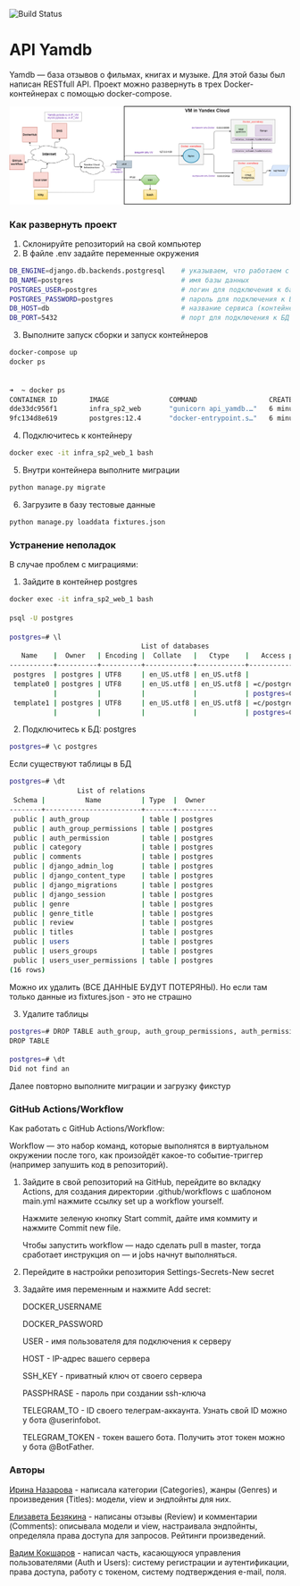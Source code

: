 ![Build Status](https://github.com/Irina-Nazarova/API_for_YaMDb/workflows/Yamdb-app%20workflow/badge.svg)

# API Yamdb

Yamdb — база отзывов о фильмах, книгах и музыке. Для этой базы был написан RESTfull API. Проект можно развернуть в трех Docker-контейнерах с помощью docker-compose.

![](img/VM_Yamdb.png)

### Как развернуть проект

1. Склонируйте репозиторий на свой компьютер
2. В файле .env задайте переменные окружения

```bash
DB_ENGINE=django.db.backends.postgresql    # указываем, что работаем с postgresql
DB_NAME=postgres                           # имя базы данных
POSTGRES_USER=postgres                     # логин для подключения к базе данных
POSTGRES_PASSWORD=postgres                 # пароль для подключения к БД (установите свой)
DB_HOST=db                                 # название сервиса (контейнера)
DB_PORT=5432                               # порт для подключения к БД
```

3. Выполните запуск сборки и запуск контейнеров

```bash
docker-compose up
docker ps 


➜  ~ docker ps
CONTAINER ID        IMAGE               COMMAND                  CREATED             STATUS              PORTS                    NAMES
dde33dc956f1        infra_sp2_web       "gunicorn api_yamdb.…"   6 minutes ago       Up 6 minutes        0.0.0.0:8000->8000/tcp   infra_sp2_web_1
9fc134d8e619        postgres:12.4       "docker-entrypoint.s…"   6 minutes ago       Up 6 minutes        5432/tcp                 infra_sp2_db_1
```


4. Подключитесь к контейнеру

```bash
docker exec -it infra_sp2_web_1 bash
```

5. Внутри контейнера выполните миграции

```bash
python manage.py migrate
```

6. Загрузите в базу тестовые данные

```bash
python manage.py loaddata fixtures.json
```

### Устранение неполадок 

В случае проблем с миграциями:

1. Зайдите в контейнер postgres

```bash
docker exec -it infra_sp2_web_1 bash

psql -U postgres

postgres=# \l
                                 List of databases
   Name    |  Owner   | Encoding |  Collate   |   Ctype    |   Access privileges
-----------+----------+----------+------------+------------+-----------------------
 postgres  | postgres | UTF8     | en_US.utf8 | en_US.utf8 |
 template0 | postgres | UTF8     | en_US.utf8 | en_US.utf8 | =c/postgres          +
           |          |          |            |            | postgres=CTc/postgres
 template1 | postgres | UTF8     | en_US.utf8 | en_US.utf8 | =c/postgres          +
           |          |          |            |            | postgres=CTc/postgres
```

2. Подключитесь к БД: postgres

```bash
postgres=# \c postgres
```

Если существуют таблицы в БД

```bash
postgres=# \dt
                 List of relations
 Schema |          Name          | Type  |  Owner
--------+------------------------+-------+----------
 public | auth_group             | table | postgres
 public | auth_group_permissions | table | postgres
 public | auth_permission        | table | postgres
 public | category               | table | postgres
 public | comments               | table | postgres
 public | django_admin_log       | table | postgres
 public | django_content_type    | table | postgres
 public | django_migrations      | table | postgres
 public | django_session         | table | postgres
 public | genre                  | table | postgres
 public | genre_title            | table | postgres
 public | review                 | table | postgres
 public | titles                 | table | postgres
 public | users                  | table | postgres
 public | users_groups           | table | postgres
 public | users_user_permissions | table | postgres
(16 rows)

```

Можно их удалить (ВСЕ ДАННЫЕ БУДУТ ПОТЕРЯНЫ). Но если там только данные из fixtures.json - это не страшно

3. Удалите таблицы

```bash
postgres=# DROP TABLE auth_group, auth_group_permissions, auth_permission, category, comments, django_admin_log, django_content_type, django_migrations, django_migrations, django_session, genre, genre_title, review, titles, users, users_groups, users_user_permissions;
DROP TABLE

postgres=# \dt
Did not find an

```

Далее повторно выполните миграции и загрузку фикстур

### GitHub Actions/Workflow

Как работать с GitHub Actions/Workflow:

Workflow — это набор команд, которые выполнятся в виртуальном окружении после того, как произойдёт какое-то событие-триггер (например запушить код в репозиторий).
   
1. Зайдите в свой репозиторий на GitHub, перейдите во вкладку Actions, для 
   создания директории .github/workflows с шаблоном main.yml нажмите ссылку
   set up a workflow yourself.
   
   Нажмите зеленую кнопку Start commit, дайте имя коммиту и нажмите Commit new file.
   
   Чтобы запустить workflow — надо сделать pull в master, тогда сработает инструкция on — и jobs начнут выполняться.
   
2. Перейдите в настройки репозитория Settings-Secrets-New secret
   
3. Задайте имя переменным и нажмите Add secret:
   
    DOCKER_USERNAME
   
    DOCKER_PASSWORD
   
    USER - имя пользователя для подключения к серверу
   
    HOST - IP-адрес вашего сервера
    
    SSH_KEY - приватный ключ от своего сервера
   
    PASSPHRASE - пароль при создании ssh-ключа
   
    TELEGRAM_TO - ID своего телеграм-аккаунта. Узнать свой ID можно у бота @userinfobot.
   
    TELEGRAM_TOKEN - токен вашего бота. Получить этот токен можно у бота @BotFather.

### Авторы

[Ирина Назарова](https://github.com/Irina-Nazarova)  - написала категории (Categories), жанры (Genres) и произведения (Titles): модели, view и эндпойнты для них.


[Елизавета Безякина](https://github.com/bezyakina)  - написаны отзывы (Review) и комментарии (Comments): описывала модели и view, настраивала эндпойнты, определяла права доступа для запросов. Рейтинги произведений.


[Вадим Кокшаров](https://github.com/Vadim3x4)  - написал часть, касающуюся управления пользователями (Auth и Users): систему регистрации и аутентификации, права доступа, работу с токеном, систему подтверждения e-mail, поля.